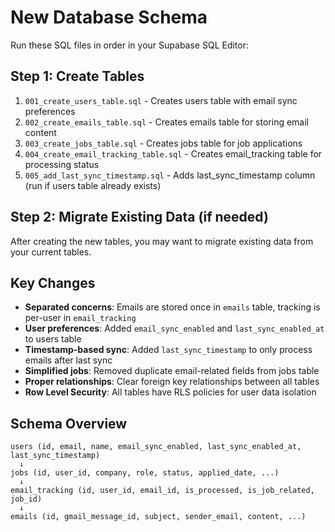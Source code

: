 # New Database Schema

Run these SQL files in order in your Supabase SQL Editor:

## Step 1: Create Tables
1. `001_create_users_table.sql` - Creates users table with email sync preferences
2. `002_create_emails_table.sql` - Creates emails table for storing email content
3. `003_create_jobs_table.sql` - Creates jobs table for job applications
4. `004_create_email_tracking_table.sql` - Creates email_tracking table for processing status
5. `005_add_last_sync_timestamp.sql` - Adds last_sync_timestamp column (run if users table already exists)

## Step 2: Migrate Existing Data (if needed)
After creating the new tables, you may want to migrate existing data from your current tables.

## Key Changes
- **Separated concerns**: Emails are stored once in `emails` table, tracking is per-user in `email_tracking`
- **User preferences**: Added `email_sync_enabled` and `last_sync_enabled_at` to users table
- **Timestamp-based sync**: Added `last_sync_timestamp` to only process emails after last sync
- **Simplified jobs**: Removed duplicate email-related fields from jobs table
- **Proper relationships**: Clear foreign key relationships between all tables
- **Row Level Security**: All tables have RLS policies for user data isolation

## Schema Overview
```
users (id, email, name, email_sync_enabled, last_sync_enabled_at, last_sync_timestamp)
  ↓
jobs (id, user_id, company, role, status, applied_date, ...)
  ↓
email_tracking (id, user_id, email_id, is_processed, is_job_related, job_id)
  ↓
emails (id, gmail_message_id, subject, sender_email, content, ...)
```